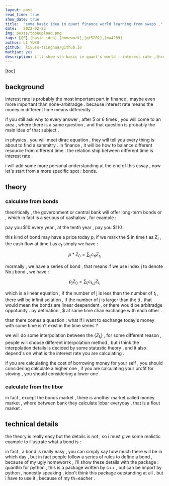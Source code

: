 ```yaml
---
layout: post
read_time: true
show_date: true
title:  "some basic idea in quant finance world learning from swaps ."
date:   2022-02-23 
img: posts/tobeupload.png
tags: [QF],[basic idea],[homework],[qf5202],[ma4269]
author: LI YUSU
github:  liyusu-tsinghua/github.io
mathjax: yes
description: i'll show sth basic in quant's world --interest rate ,through a kind of instrument called swap . this is also one of my homework , i hope this can help you understand the basic math structure in a quant's world . during the ilustration , i assume you hve never met this area , but you should have a basic understanding about PDE . if you just have an interest in this area and a little knowledge about math , but don't know where to start , follow me ,let's go !
---
```


[toc]

## background

interest rate is probably the most important part in finance , maybe even more important than none-arbitradge . because interest rate means the money in different time means differently .

if you still ask why to every answer , after 5 or 6 times , you will come to an area , where there is a same question , and that question is probably the main idea of that subject . 

in physics , you will meet dirac equation , they will tell you every thing is about to find a sammitry . in finance , it will be how to balance different resource from different time . the relation ship between different time is interest rate . 

i will add some more personal understanding at the end of this essay , now let's start from a more specific spot : bonds.

## theory 

### calculate from bonds
theoritically , the goveronment or central bank will offer long-term bonds or , which in fact is a serious of cashalow , for example :

pay you \$10 every year , at the tenth year , pay you $110 .

this kind of bond may have a price today $p$, if we mark the \$ in time t as $Z_t$ , the cash flow at time t as $c_t$ simply we have :

$$p*Z_0 = \sum_{t_i}c_{ti}Z_{t_i}$$

mormally , we have a series of bond , that means if we use index j to denote No.j bond , we have :

$$p_jZ_0 = \sum_{t_i} c_{t_i,j}Z_{t_i}$$

which is a linear equation , if the number of j is less than the number of $t_i$ , there will be infinit solution , if the number of j is larger than the ti , that would mean the bonds are linear deependent , or there would be arbitradge oppotunity . by defination , \$ at same time chan exchange with each other . 

than there comes a question : what if i want to exchange today's money with some time isn't exist in the time series ? 

we will do some interpolation between the $\{Z_{t_i}\}$ , for some different reason , people will choose different interpolation method , but i think the interpolation details is decided by some statastic theory , and it also depend's on what is the interest rate you are calculating . 

if you are calculating the cost of borrowing money for your self , you should considering calculate a higher one , if you are calculating your profit for stoving , you should considering a lower one .

### calculate from the libor

in fact , except the bonds market , there is another market called money market , where between bank they calculate lobar everyday , that is a flout market . 

## technical details

the theory is really easy but the details is not , so i must give some realistic example to illustrate what a bond is :

in fact , a bond is really easy , you can simply say how much there will be in which day , but in fact people follow a series of rules to define a bond , because of my ugly homeworrk , i'll show these details with the package : quantlib for python , this is a package written by c++ , but can be import by python , honestly speaking , idon't think this package outstanding at all . but i have to use it , because of my th=eacher .  



